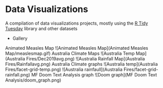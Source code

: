 # Data Visualizations

A compilation of data visualizations projects, mostly using the [R Tidy Tuesday](https://github.com/rfordatascience/tidytuesday) library and other datasets 

* Gallery

Animated Measles Map
![Animated Measles Map](Animated Measles Map/measlesmap.gif)
Australia Climate Maps
![Australia Temp Map](Australia Fires/Dec2019avg.png)
![Australia Rainfall Map](Australia Fires/Rainfallavg.png)
Australia Climate graphs
![Australia temp](Australia Fires/facet-grid-temp.png)
![Australia rainfaull](Australia Fires/facet-grid-rainfall.png)
 MF Doom Text Analysis graph
![Doom graph](MF Doom Text Analysis/doom_graph.png)